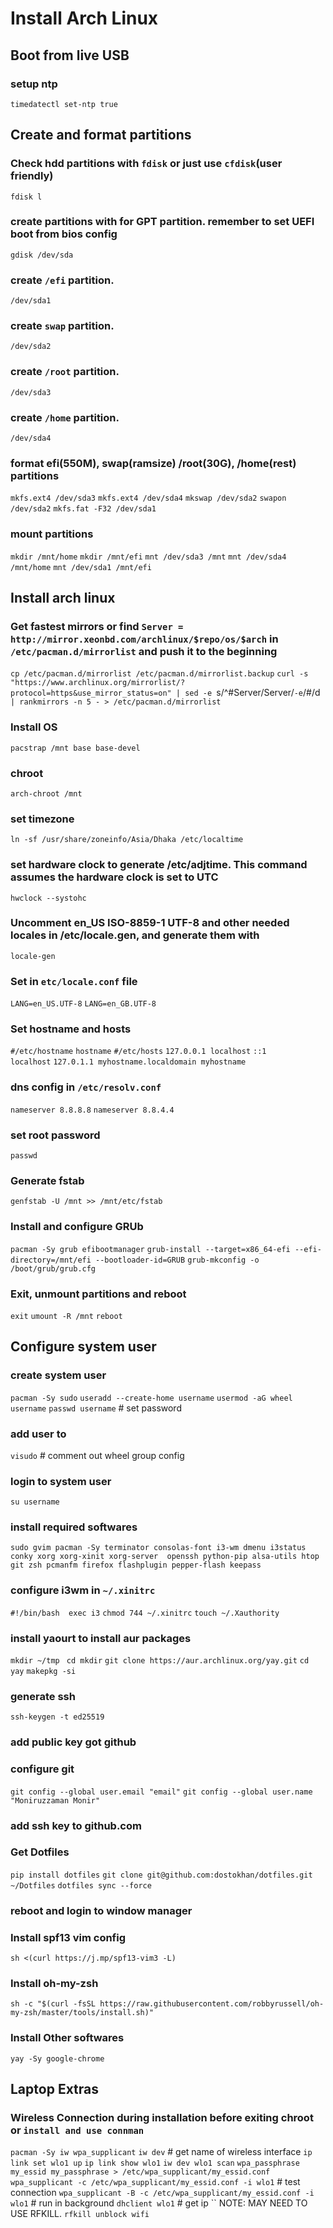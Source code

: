 # Install Arch Linux 

## Boot from live USB

### setup ntp
  `timedatectl set-ntp true`

## Create and format partitions
### Check hdd partitions with `fdisk` or just use `cfdisk`(user friendly)
  `fdisk l`
### create partitions with for GPT partition. remember to set UEFI boot from bios config
  `gdisk /dev/sda`
### create `/efi` partition. 
  `/dev/sda1`
### create `swap` partition. 
  `/dev/sda2`
### create `/root` partition.
  `/dev/sda3`
### create `/home` partition.
  `/dev/sda4`
  ### format efi(550M), swap(ramsize) /root(30G), /home(rest)  partitions
  `mkfs.ext4 /dev/sda3`
  `mkfs.ext4 /dev/sda4`
  `mkswap /dev/sda2`
  `swapon /dev/sda2`
  `mkfs.fat -F32 /dev/sda1`
### mount partitions
  `mkdir /mnt/home`
  `mkdir /mnt/efi`
  `mnt /dev/sda3 /mnt`
  `mnt /dev/sda4 /mnt/home`
  `mnt /dev/sda1 /mnt/efi`


## Install arch linux
### Get fastest mirrors or find `Server = http://mirror.xeonbd.com/archlinux/$repo/os/$arch` in `/etc/pacman.d/mirrorlist` and push it to the beginning
  `cp /etc/pacman.d/mirrorlist /etc/pacman.d/mirrorlist.backup`
  `curl -s "https://www.archlinux.org/mirrorlist/?protocol=https&use_mirror_status=on" | sed -e `s/^#Server/Server/` -e `/#/d` | rankmirrors -n 5 - > /etc/pacman.d/mirrorlist`

### Install OS
  `pacstrap /mnt base base-devel`
### chroot 
  `arch-chroot /mnt`
### set timezone
  `ln -sf /usr/share/zoneinfo/Asia/Dhaka /etc/localtime`
### set hardware clock to generate /etc/adjtime. This command assumes the hardware clock is set to UTC
  `hwclock --systohc`
### Uncomment en_US ISO-8859-1 UTF-8 and other needed locales in /etc/locale.gen, and generate them with
  `locale-gen`
### Set  in `etc/locale.conf` file
  `LANG=en_US.UTF-8`
  `LANG=en_GB.UTF-8`
### Set hostname and hosts
  `#/etc/hostname`
  `hostname`
  `#/etc/hosts`
  `127.0.0.1 localhost`
  `::1		localhost`
  `127.0.1.1 myhostname.localdomain myhostname`
### dns config in `/etc/resolv.conf`
  `nameserver 8.8.8.8`
  `nameserver 8.8.4.4`
### set root password
  `passwd`

### Generate fstab
  `genfstab -U /mnt >> /mnt/etc/fstab`

### Install and configure GRUb
  `pacman -Sy grub efibootmanager`
  `grub-install --target=x86_64-efi --efi-directory=/mnt/efi --bootloader-id=GRUB`
  `grub-mkconfig -o /boot/grub/grub.cfg`

### Exit, unmount partitions and reboot
  `exit`
  `umount -R /mnt`
  `reboot`


## Configure system user 

### create system user 
  `pacman -Sy sudo`
  `useradd --create-home username`
  `usermod -aG wheel username`
  `passwd username` # set password
### add user to 
  `visudo` # comment out wheel group config 
### login to system user
  `su username`


### install required softwares
  `sudo gvim pacman -Sy terminator consolas-font i3-wm dmenu i3status conky xorg xorg-xinit xorg-server 
  openssh python-pip alsa-utils htop git zsh pcmanfm firefox flashplugin pepper-flash keepass`

### configure i3wm in `~/.xinitrc`
  `#!/bin/bash 
  exec i3` 
  `chmod 744 ~/.xinitrc`
  `touch ~/.Xauthority`

### install yaourt to install aur packages
`mkdir ~/tmp `
`cd mkdir`
`git clone https://aur.archlinux.org/yay.git`
`cd yay`
`makepkg -si`

### generate ssh
  `ssh-keygen -t ed25519`
### add public key got github
### configure git
  `git config --global user.email "email"`
  `git config --global user.name "Moniruzzaman Monir"`


### add ssh key to github.com
### Get Dotfiles
  `pip install dotfiles`
  `git clone git@github.com:dostokhan/dotfiles.git ~/Dotfiles`
  `dotfiles sync --force`

### reboot and login to window manager
### Install spf13 vim config
  `sh <(curl https://j.mp/spf13-vim3 -L)`
### Install oh-my-zsh
  `sh -c "$(curl -fsSL https://raw.githubusercontent.com/robbyrussell/oh-my-zsh/master/tools/install.sh)"`

### Install Other softwares
`yay -Sy google-chrome`


## Laptop Extras
### Wireless Connection during installation before exiting chroot or `install and use connman`
`pacman -Sy iw wpa_supplicant`
`iw dev` # get name of wireless interface
`ip link set wlo1 up`
`ip link show wlo1`
`iw dev wlo1 scan`
`wpa_passphrase my_essid my_passphrase > /etc/wpa_supplicant/my_essid.conf`
`wpa_supplicant -c /etc/wpa_supplicant/my_essid.conf -i wlo1` # test connection
`wpa_supplicant -B -c /etc/wpa_supplicant/my_essid.conf -i wlo1` # run in background
`dhclient wlo1` # get ip
``
NOTE: MAY NEED TO USE RFKILL. `rfkill unblock wifi`
